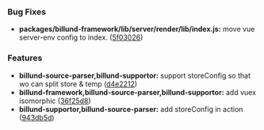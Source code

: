 ### Bug Fixes

* **packages/billund-framework/lib/server/render/lib/index.js:** move vue server-env config to index. ([5f03026](https://github.com/robinleej/billund/commit/5f03026))

### Features

* **billund-source-parser,billund-supportor:** support storeConfig so that wo can split store & temp ([d4e2212](https://github.com/robinleej/billund/commit/d4e2212))
* **billund-framework,billund-source-parser,billund-supportor:** add vuex isomorphic ([36f25d8](https://github.com/robinleej/billund/commit/36f25d8))
* **billund-supportor,billund-source-parser:** add storeConfig in action ([943db5d](https://github.com/robinleej/billund/commit/943db5d))



